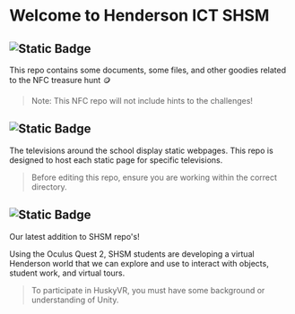 # Welcome to Henderson ICT SHSM

## ![Static Badge](https://img.shields.io/badge/HUSKY-NFC-yellow)
This repo contains some documents, some files, and other goodies related to the NFC treasure hunt :coin:

> Note: This NFC repo will not include hints to the challenges!

## ![Static Badge](https://img.shields.io/badge/HUSKY-TV-blue)
The televisions around the school display static webpages. This repo is designed to host each static page for specific televisions.
  
> Before editing this repo, ensure you are working within the correct directory.

## ![Static Badge](https://img.shields.io/badge/HUSKY-VR-green)
Our latest addition to SHSM repo's!

Using the Oculus Quest 2, SHSM students are developing a virtual Henderson world that we can explore and use to interact with objects, student work, and virtual tours.

> To participate in HuskyVR, you must have some background or understanding of Unity.

